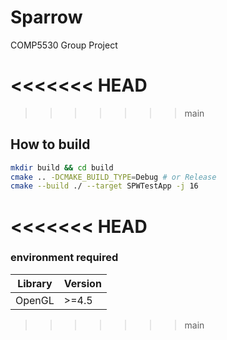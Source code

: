 # Sparrow
COMP5530 Group Project

<<<<<<< HEAD
=======


>>>>>>> main
## How to build

```bash
mkdir build && cd build
cmake .. -DCMAKE_BUILD_TYPE=Debug # or Release
cmake --build ./ --target SPWTestApp -j 16
```
<<<<<<< HEAD
=======
### environment required

| Library | Version |
|---------|---------|
| OpenGL  | >=4.5   |
>>>>>>> main
